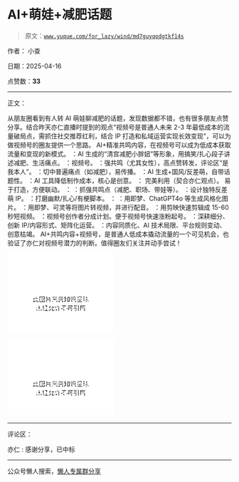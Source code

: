 # AI+萌娃+减肥话题

> 原文：[`www.yuque.com/for_lazy/wind/md7guyqodgtkf14s`](https://www.yuque.com/for_lazy/wind/md7guyqodgtkf14s)

作者： 小查

日期：2025-04-16

点赞数：**33**

* * *

正文：

从朋友圈看到有人转 AI 萌娃聊减肥的话题，发现数据都不错，也有很多朋友点赞分享。结合昨天亦仁直播时提到的观点“视频号是普通人未来 2-3 年最低成本的流量破局点，需抓住社交推荐红利，结合 IP 打造和私域运营实现长效变现”，可以为做视频号的圈友提供一个思路。
AI+精准共鸣内容，在视频号可以成为低成本获取流量和变现的新模式。 ：AI 生成的“清宫减肥小胖妞”等形象，用搞笑/扎心段子讲述减肥、生活痛点。 ：视频号。
：强共鸣（尤其女性），高点赞转发，评论区“是我本人”。 ：切中普遍痛点（如减肥），易传播。 ：AI 生成+国风/反差萌，自带话题性。
：AI 工具降低制作成本，核心是创意。 ： 完美利用（契合亦仁观点）。 易于打造，方便联动。 ： ：抓强共鸣点（减肥、职场、带娃等）。 ：设计独特反差萌 IP。
：打磨幽默/扎心/有梗脚本。 ： ：用即梦、ChatGPT4o 等生成风格化图片。 ：用即梦、可灵等将图片转视频，并进行配音。
：用剪映快速剪辑成 15-60 秒短视频。 ：视频号创作者分成计划。便于视频号快速涨粉起号。 ：深耕细分、创新 IP/内容形式、矩阵化运营。
：内容同质化、AI 技术局限、平台规则变动、创意枯竭。
AI+共鸣内容+视频号，是普通人低成本撬动流量的一个可见机会，也验证了亦仁对视频号潜力的判断。值得圈友们关注并动手尝试！

![](img/4fdea4b13af90016e679b0d681f935b1.png "None")

![](img/010fb0ae7b5f74fb35c9dbdb9be84b5f.png "None")

* * *

评论区：

亦仁 : 感谢分享，已中标

* * *

公众号懒人搜索，[懒人专属群分享](https://lazybook.fun/#/blog/group)